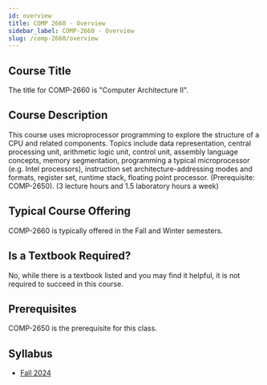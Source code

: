 ```yaml
---
id: overview
title: COMP 2660 - Overview
sidebar_label: COMP-2660 - Overview
slug: /comp-2660/overview
---
```


## Course Title

The title for COMP-2660 is "Computer Architecture II".

## Course Description

This course uses microprocessor programming to explore the structure of a CPU and related components. Topics include data representation, central processing unit, arithmetic logic unit, control unit, assembly language concepts, memory segmentation, programming a typical microprocessor (e.g. Intel processors), instruction set architecture-addressing modes and formats, register set, runtime stack, floating point processor. (Prerequisite: COMP-2650). (3 lecture hours and 1.5 laboratory hours a week)

## Typical Course Offering

COMP-2660 is typically offered in the Fall and Winter semesters.

## Is a Textbook Required?

No, while there is a textbook listed and you may find it helpful, it is not required to succeed in this course.

## Prerequisites

COMP-2650 is the prerequisite for this class.

## Syllabus

- [Fall 2024](../../resources/syllabus/COMP-2660-01%20F24.pdf)
